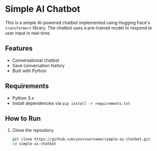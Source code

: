 # Simple AI Chatbot

This is a simple AI-powered chatbot implemented using Hugging Face's `transformers` library. The chatbot uses a pre-trained model to respond to user input in real-time.

## Features
- Conversational chatbot
- Save conversation history
- Built with Python

## Requirements
- Python 3.x
- Install dependencies via `pip install -r requirements.txt`

## How to Run
1. Clone the repository
   ```bash
   git clone https://github.com/yourusername/simple-ai-chatbot.git
   cd simple-ai-chatbot
